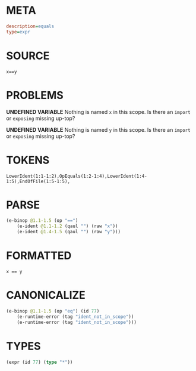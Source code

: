 # META
~~~ini
description=equals
type=expr
~~~
# SOURCE
~~~roc
x==y
~~~
# PROBLEMS
**UNDEFINED VARIABLE**
Nothing is named `x` in this scope.
Is there an `import` or `exposing` missing up-top?

**UNDEFINED VARIABLE**
Nothing is named `y` in this scope.
Is there an `import` or `exposing` missing up-top?

# TOKENS
~~~zig
LowerIdent(1:1-1:2),OpEquals(1:2-1:4),LowerIdent(1:4-1:5),EndOfFile(1:5-1:5),
~~~
# PARSE
~~~clojure
(e-binop @1.1-1.5 (op "==")
	(e-ident @1.1-1.2 (qaul "") (raw "x"))
	(e-ident @1.4-1.5 (qaul "") (raw "y")))
~~~
# FORMATTED
~~~roc
x == y
~~~
# CANONICALIZE
~~~clojure
(e-binop @1.1-1.5 (op "eq") (id 77)
	(e-runtime-error (tag "ident_not_in_scope"))
	(e-runtime-error (tag "ident_not_in_scope")))
~~~
# TYPES
~~~clojure
(expr (id 77) (type "*"))
~~~
